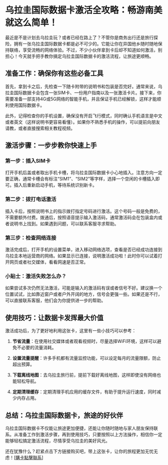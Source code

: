 # 乌拉圭国际数据卡激活全攻略：畅游南美就这么简单！

最近是不是计划去乌拉圭玩？或者已经在路上了？不管你是商务出行还是旅行探险，拥有一张乌拉圭国际数据卡都是必不可少的。它能让你在异国他乡随时随地保持联络，享受流畅的网络体验。不过，不少小伙伴拿到卡后却不知道如何激活，别担心！今天就手把手教你搞定乌拉圭国际数据卡的激活流程，让旅途更顺畅。

## 准备工作：确保你有这些必备工具

首先，拿到卡之后，先检查一下随卡附带的说明书和包装是否完好。通常来说，乌拉圭国际数据卡会包含一张SIM卡、一份用户指南以及一张激活卡片。接下来，你需要准备一部支持4G或5G网络的智能手机，并且保证手机已经解锁，这样才能顺利使用国际数据卡。

此外，记得检查你的手机设置，确保没有开启飞行模式，同时确认手机语言是中文或者英文（这样说明书更容易看懂）。如果你不熟悉手机的操作，可以提前向朋友请教，或者直接搜索相关教程视频。

## 激活步骤：一步步教你快速上手

### 第一步：插入SIM卡

打开手机后盖或者取出手机卡槽，将乌拉圭国际数据卡小心地插入。注意方向一定要正确，通常卡槽会有标注“SIM1”、“SIM2”等字样，选择一个空闲的卡槽插入即可。插入后重新启动手机，等待系统识别新卡。

### 第二步：拨打电话激活

插入卡后，按照说明书上的指示拨打指定号码进行激活。这个号码一般是免费的，不需要额外付费。拨通后，按照语音提示输入激活码，通常激活码会在包装盒内或者说明书上找到。如果遇到问题，可以联系客服寻求帮助。

### 第三步：检查网络连接

激活完成后，打开手机的设置菜单，进入移动网络选项，查看是否已经成功连接到乌拉圭本地运营商的网络。如果显示已连接，说明激活成功啦！此时你可以试着打开网页或者社交媒体，看看网速是否正常。

### 小贴士：激活失败怎么办？

如果尝试多次仍然无法激活，可能是输入的激活码有误或者信号不好。建议换一个位置试试，比如靠近窗户或者户外开阔的地方，信号会更强一些。如果还是不行，可以直接联系客服，他们会为你提供进一步的帮助。

## 使用技巧：让数据卡发挥最大价值

激活成功后，为了更好地利用这张卡，这里有一些小技巧可以参考：

1. **节省流量**：在使用社交媒体或者观看视频时，尽量选择WiFi环境，这样可以避免不必要的流量消耗。
   
2. **设置流量提醒**：许多手机都有流量监控功能，可以设定每月的流量限额，防止超出预算。

3. **下载离线地图**：去乌拉圭旅行前，提前下载好离线地图，这样即使没有网络也能轻松导航。

4. **定期清理缓存**：定期清理手机应用的缓存文件，有助于提升运行速度，同时减少内存占用。

## 总结：乌拉圭国际数据卡，旅途的好伙伴

乌拉圭国际数据卡不仅能让旅途更加便捷，还能让你随时随地与家人朋友保持联系。从准备工作到激活步骤，再到使用技巧，只要按照以上方法操作，相信你一定能够轻松搞定激活流程，尽情享受乌拉圭的美好风光。

还在犹豫什么？赶紧点击下方链接购买吧，带上这张卡，让你的旅程更加无忧无虑！[[購卡點擊聯系](https://t.me/s/SXDXQF)]
